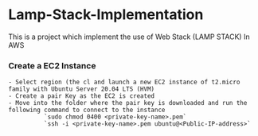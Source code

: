 # Lamp-Stack-Implementation
This is a project which implement the use of Web Stack (LAMP STACK) In AWS

### Create a EC2 Instance 
    - Select region (the cl and launch a new EC2 instance of t2.micro family with Ubuntu Server 20.04 LTS (HVM)
    - Create a pair Key as the EC2 is created 
    - Move into the folder where the pair key is downloaded and run the following command to connect to the instance
              `sudo chmod 0400 <private-key-name>.pem`
              `ssh -i <private-key-name>.pem ubuntu@<Public-IP-address>`
